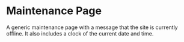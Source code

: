 # Maintenance Page

A generic maintenance page with a message that the site is currently offline. It also includes a clock of the current date and time.